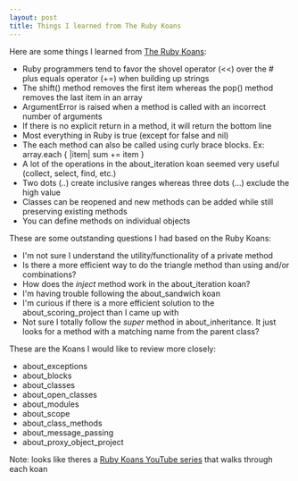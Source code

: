 ```yaml
---
layout: post
title: Things I learned from The Ruby Koans
---
```


Here are some things I learned from [The Ruby Koans](http://rubykoans.com/):

 - Ruby programmers tend to favor the shovel operator (<<) over the # plus equals operator (+=) when building up strings
 - The shift() method removes the first item whereas the pop() method removes the last item in an array
 - ArgumentError is raised when a method is called with an incorrect number of arguments
 - If there is no explicit return in a method, it will return the bottom line
 - Most everything in Ruby is true (except for false and nil)
 - The each method can also be called using curly brace blocks. Ex: array.each { |item| sum += item }
 - A lot of the operations in the about_iteration koan seemed very useful (collect, select, find, etc.)
 - Two dots (..) create inclusive ranges whereas three dots (...) exclude the high value
 - Classes can be reopened and new methods can be added while still preserving existing methods
 - You can define methods on individual objects

These are some outstanding questions I had based on the Ruby Koans:

 - I'm not sure I understand the utility/functionality of a private method
 - Is there a more efficient way to do the triangle method than using and/or combinations?
 - How does the _inject_ method work in the about_iteration koan?
 - I'm having trouble following the about_sandwich koan
 - I'm curious if there is a more efficient solution to the about_scoring_project than I came up with
 - Not sure I totally follow the _super_ method in about_inheritance. It just looks for a method with a matching name from the parent class?

These are the Koans I would like to review more closely:

 - about_exceptions
 - about_blocks
 - about_classes
 - about_open_classes
 - about_modules
 - about_scope
 - about_class_methods
 - about_message_passing
 - about_proxy_object_project

Note: looks like theres a [Ruby Koans YouTube series](https://www.youtube.com/watch?v=H0jPLFE17do&list=PL3vpzVxKa3PiKKQf5HeXJJGZO-M1MVyfi) that walks through each koan



